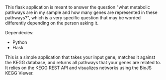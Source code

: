 This flask application is meant to answer the question "what metabolic pathways are in my sample and how many genes are represented in these pathways?", which is a very specific question that may be worded differently depending on the person asking it.

Dependecies:

- Python
- Flask

This is a simple application that takes your input gene, matches it against the KEGG database, and returns all pathways that your genes are related to. It relies on the KEGG REST API and visualizes networks using the BioJS KEGG Viewer. 